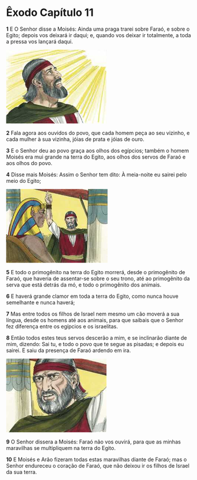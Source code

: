 # Êxodo Capítulo 11

**1** 	E O Senhor disse a Moisés: Ainda uma praga trarei sobre Faraó, e sobre o Egito; depois vos deixará ir daqui; e, quando vos deixar ir totalmente, a toda a pressa vos lançará daqui.

![](../Images/SweetPublishing/2-5-7.jpg) 

**2** 	Fala agora aos ouvidos do povo, que cada homem peça ao seu vizinho, e cada mulher à sua vizinha, jóias de prata e jóias de ouro.

**3** 	E o Senhor deu ao povo graça aos olhos dos egípcios; também o homem Moisés era mui grande na terra do Egito, aos olhos dos servos de Faraó e aos olhos do povo.

**4** 	Disse mais Moisés: Assim o Senhor tem dito: À meia-noite eu sairei pelo meio do Egito;

![](../Images/SweetPublishing/2-10-12.jpg) 

**5** 	E todo o primogênito na terra do Egito morrerá, desde o primogênito de Faraó, que haveria de assentar-se sobre o seu trono, até ao primogênito da serva que está detrás da mó, e todo o primogênito dos animais.

**6** 	E haverá grande clamor em toda a terra do Egito, como nunca houve semelhante e nunca haverá;

**7** 	Mas entre todos os filhos de Israel nem mesmo um cão moverá a sua língua, desde os homens até aos animais, para que saibais que o Senhor fez diferença entre os egípcios e os israelitas.

**8** 	Então todos estes teus servos descerão a mim, e se inclinarão diante de mim, dizendo: Sai tu, e todo o povo que te segue as pisadas; e depois eu sairei. E saiu da presença de Faraó ardendo em ira.

![](../Images/SweetPublishing/2-11-3.jpg) 

**9** 	O Senhor dissera a Moisés: Faraó não vos ouvirá, para que as minhas maravilhas se multipliquem na terra do Egito.

**10** 	E Moisés e Arão fizeram todas estas maravilhas diante de Faraó; mas o Senhor endureceu o coração de Faraó, que não deixou ir os filhos de Israel da sua terra.

